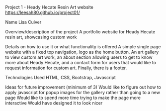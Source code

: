 Project 1 - Heady Hecate Resin Art website
https://leesah80.github.io/project01/

Name
Lisa Culver

Overview/description of the project
A portfolio website for Heady Hecate resin art, showcasing custom work

Details on how to use it or what functionality is offered
A simple single page website with a fixed top navigation, logo as the home button. An art gallery to view custom art work, an about section allowing users to get to know more about Heady Hecate, and a contact form for users that would like to request information for custom art. Finally, there is a footer.


Technologies Used
HTML, CSS, Bootstrap, Javascript

Ideas for future improvement (minimum of 3)
Would like to figure out how to apply javascript for popup images for the gallery rather than going to a new page
Would like to spend more time trying to make the page more interactive
Would have designed it to look nicer
